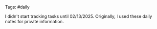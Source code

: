 Tags: #daily

I didn't start tracking tasks until 02/13/2025. Originally, I used these daily notes for private information.
